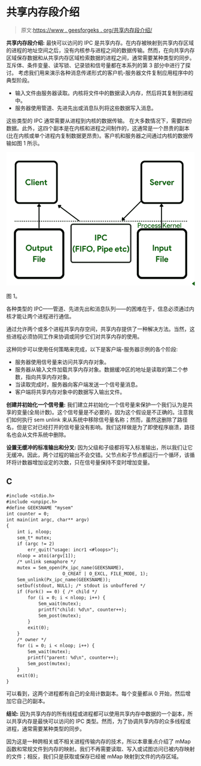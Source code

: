 # 共享内存段介绍

> 原文:[https://www . geesforgeks . org/共享内存段介绍/](https://www.geeksforgeeks.org/introduction-of-shared-memory-segment/)

**共享内存段介绍:**
最快可以访问的 IPC 是共享内存。在内存被映射到共享内存区域的进程的地址空间之后，没有内核参与进程之间的数据传输。然而，在向共享内存区域保存数据和从共享内存区域检索数据的进程之间，通常需要某种类型的同步。互斥体、条件变量、读写锁、记录锁和信号量都在本系列的第 3 部分中进行了探讨。
考虑我们用来演示各种消息传递形式的客户机-服务器文件复制应用程序中的典型阶段。

*   输入文件由服务器读取。内核将文件中的数据读入内存，然后将其复制到进程中。
*   服务器使用管道、先进先出或消息队列将这些数据写入消息。

这些类型的 IPC 通常需要从进程到内核的数据传输。
在大多数情况下，需要四份数据。此外，这四个副本是在内核和进程之间制作的，这通常是一个昂贵的副本(比在内核或单个进程内复制数据更昂贵)。客户机和服务器之间通过内核的数据传输如图 1 所示。

![](img/c67819f66038a44855dee4d8a5fc1196.png)

图 1。

各种类型的 IPC——管道、先进先出和消息队列——的困难在于，信息必须通过内核才能让两个进程进行通信。

通过允许两个或多个进程共享内存空间，共享内存提供了一种解决方法。当然，这些进程必须协同工作来协调或同步它们对共享内存的使用。

这种同步可以使用任何策略来完成，以下是客户端-服务器示例的各个阶段:

*   服务器使用信号量来访问共享内存对象。
*   服务器从输入文件加载共享内存对象。数据缓冲区的地址是读取的第二个参数，指向共享内存对象。
*   当读取完成时，服务器向客户端发送一个信号量消息。
*   客户端将共享内存对象中的数据写入输出文件。

**创建并初始化一个信号量:**
我们建立并初始化一个信号量来保护一个我们认为是共享的变量(全局计数)。这个信号量是不必要的，因为这个假设是不正确的。注意我们如何执行 sem unlink 来从系统中移除信号量名称；然而，虽然这删除了路径名，但是它对已经打开的信号量没有影响。我们这样做是为了即使程序崩溃，路径名也会从文件系统中删除。

**设置无缓冲的标准输出和分叉:**
因为父级和子级都将写入标准输出，所以我们让它无缓冲。因此，两个过程的输出不会交错。父节点和子节点都运行一个循环，该循环将计数器增加设定的次数，只在信号量保持不变时增加变量。

## C

```
#include <stdio.h>
#include <unpipc.h>
#define GEEKSNAME "mysem"
int counter = 0;
int main(int argc, char** argv)
{
    int i, nloop;
    sem_t* mutex;
    if (argc != 2)
        err_quit("usage: incr1 <#loops>");
    nloop = atoi(argv[1]);
    /* unlink semaphore */
    mutex = Sem_open(Px_ipc_name(GEEKSNAME),
                     O_CREAT | O_EXCL, FILE_MODE, 1);
    Sem_unlink(Px_ipc_name(GEEKSNAME));
    setbuf(stdout, NULL); /* stdout is unbuffered */
    if (Fork() == 0) { /* child */
        for (i = 0; i < nloop; i++) {
            Sem_wait(mutex);
            printf("child: %d\n", counter++);
            Sem_post(mutex);
        }
        exit(0);
    }
    /* owner */
    for (i = 0; i < nloop; i++) {
        Sem_wait(mutex);
        printf("parent: %d\n", counter++);
        Sem_post(mutex);
    }
    exit(0);
}
```

可以看到，这两个进程都有自己的全局计数副本。每个变量都从 0 开始，然后增加它自己的副本。

**结论:**
因为共享内存的所有线程或进程都可以使用共享内存中数据的一个副本，所以共享内存是最快可以访问的 IPC 类型。然而，为了协调共享内存的众多线程或进程，通常需要某种类型的同步。

因为这是一种跨相关或不相关进程传输内存的技术，所以本章重点介绍了 mMap 函数和常规文件到内存的映射。我们不再需要读取、写入或试图访问已被内存映射的文件；相反，我们只是获取或保存已经被 mMap 映射到文件的内存区域。